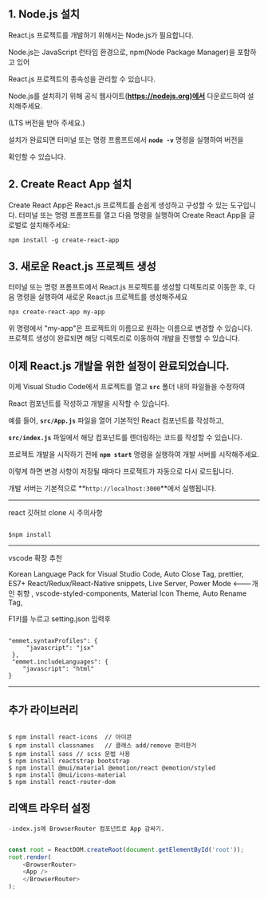 ## 1. Node.js 설치

React.js 프로젝트를 개발하기 위해서는 Node.js가 필요합니다.

Node.js는 JavaScript 런타임 환경으로, npm(Node Package Manager)을 포함하고 있어

React.js 프로젝트의 종속성을 관리할 수 있습니다.

Node.js를 설치하기 위해 공식 웹사이트(**[https://nodejs.org)에서](https://nodejs.xn--org%29-105zg9y/)** 다운로드하여 설치해주세요.

(LTS 버전을 받아 주세요.)

설치가 완료되면 터미널 또는 명령 프롬프트에서 **`node -v`** 명령을 실행하여 버전을

확인할 수 있습니다.

## 2. Create React App 설치

Create React App은 React.js 프로젝트를 손쉽게 생성하고 구성할 수 있는 도구입니다. 터미널 또는 명령 프롬프트를 열고 다음 명령을 실행하여 Create React App을 글로벌로 설치해주세요:

```
npm install -g create-react-app
```

## 3. 새로운 React.js 프로젝트 생성

터미널 또는 명령 프롬프트에서 React.js 프로젝트를 생성할 디렉토리로 이동한 후, 다음 명령을 실행하여 새로운 React.js 프로젝트를 생성해주세요

```powershell
npx create-react-app my-app
```

위 명령에서 "my-app"은 프로젝트의 이름으로 원하는 이름으로 변경할 수 있습니다. 프로젝트 생성이 완료되면 해당 디렉토리로 이동하여 개발을 진행할 수 있습니다.

## 이제 React.js 개발을 위한 설정이 완료되었습니다.

이제 Visual Studio Code에서 프로젝트를 열고 **`src`** 폴더 내의 파일들을 수정하여

React 컴포넌트를 작성하고 개발을 시작할 수 있습니다.

예를 들어, **`src/App.js`** 파일을 열어 기본적인 React 컴포넌트를 작성하고,

**`src/index.js`** 파일에서 해당 컴포넌트를 렌더링하는 코드를 작성할 수 있습니다.

프로젝트 개발을 시작하기 전에 **`npm start`** 명령을 실행하여 개발 서버를 시작해주세요.

이렇게 하면 변경 사항이 저장될 때마다 프로젝트가 자동으로 다시 로드됩니다.

개발 서버는 기본적으로 **`http://localhost:3000`**에서 실행됩니다.

---

react 깃허브 clone 시 주의사항

```

$npm install

```

---

vscode 확장 추천

Korean Language Pack for Visual Studio Code,
Auto Close Tag,
prettier,
ES7+ React/Redux/React-Native snippets,
Live Server,
Power Mode <---개인 취향 ,
vscode-styled-components,
Material Icon Theme,
Auto Rename Tag,

F1키를 누르고 setting.json 입력후

```

"emmet.syntaxProfiles": {
     "javascript": "jsx"
 },
 "emmet.includeLanguages": {
    "javascript": "html"
}

```
---------------------
추가 라이브러리
---------------------

```

$ npm install react-icons  // 아이콘
$ npm install classnames   // 클래스 add/remove 편리한거
$ npm install sass // scss 문법 사용
$ npm install reactstrap bootstrap
$ npm install @mui/material @emotion/react @emotion/styled
$ npm install @mui/icons-material
$ npm install react-router-dom

```

## 리액트 라우터 설정
    -index.js에 BrowserRouter 컴포넌트로 App 감싸기.

```javascript

const root = ReactDOM.createRoot(document.getElementById('root'));
root.render(
    <BrowserRouter>
    <App />
    </BrowserRouter>
);

```